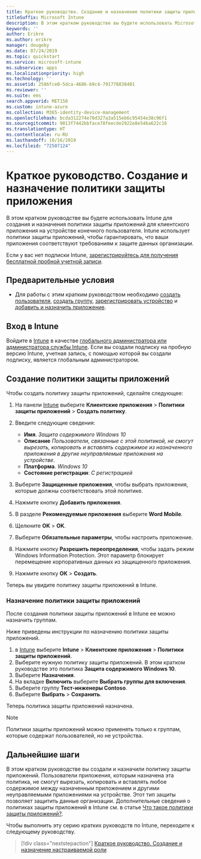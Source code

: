 ```yaml
---
title: Краткое руководство. Создание и назначение политики защиты приложений
titleSuffix: Microsoft Intune
description: В этом кратком руководстве вы будете использовать Microsoft Intune для создания и назначения политики защиты приложений.
keywords: ''
author: Erikre
ms.author: erikre
manager: dougeby
ms.date: 07/24/2019
ms.topic: quickstart
ms.service: microsoft-intune
ms.subservice: apps
ms.localizationpriority: high
ms.technology: ''
ms.assetid: 2586fce0-5dca-4686-b9c4-791778838401
ms.reviewer: ''
ms.suite: ems
search.appverid: MET150
ms.custom: intune-azure
ms.collection: M365-identity-device-management
ms.openlocfilehash: bcda312274e78d327a3a515eb6c95454e38c96f1
ms.sourcegitcommit: 9013f7442bbface78feecde2922e8e546a622c16
ms.translationtype: HT
ms.contentlocale: ru-RU
ms.lasthandoff: 10/16/2019
ms.locfileid: "72507124"
---
```

# <a name="quickstart-create-and-assign-an-app-protection-policy"></a>Краткое руководство. Создание и назначение политики защиты приложения

В этом кратком руководстве вы будете использовать Intune для создания и назначения политики защиты приложений для клиентского приложения на устройстве конечного пользователя. Intune использует политики защиты приложений, чтобы гарантировать, что ваши приложения соответствуют требованиям к защите данных организации.

Если у вас нет подписки Intune, [зарегистрируйтесь для получения бесплатной пробной учетной записи](../fundamentals/free-trial-sign-up.md).

## <a name="prerequisites"></a>Предварительные условия

- Для работы с этим кратким руководством необходимо [создать пользователя](../fundamentals/quickstart-create-user.md), [создать группу](../fundamentals/quickstart-create-group.md), [зарегистрировать устройство](../quickstart-setup-auto-enrollment.md) и [добавить и назначить приложение](../quickstart-add-assign-app.md).

## <a name="sign-in-to-intune"></a>Вход в Intune

Войдите в [Intune](https://aka.ms/intuneportal) в качестве [глобального администратора или администратора службы Intune](../fundamentals/users-add.md#types-of-administrators). Если вы создали подписку на пробную версию Intune, учетная запись, с помощью которой вы создали подписку, является глобальным администратором.

## <a name="create-an-app-protection-policy"></a>Создание политики защиты приложений

Чтобы создать политику защиты приложений, сделайте следующее:

1. На панели [Intune](https://aka.ms/intuneportal) выберите **Клиентские приложения** > **Политики защиты приложений** > **Создать политику**. 
2. Введите следующие сведения: 

    - **Имя**. *Защита содержимого Windows 10*
    - **Описание** *Пользователи, связанные с этой политикой, не смогут вырезать, копировать и вставлять содержимое из назначенного приложения в другие неуправляемые приложения на устройстве.*
    - **Платформа**. *Windows 10*
    - **Состояние регистрации**: *С регистрацией*

3. Выберите **Защищенные приложения**, чтобы выбрать приложения, которые должны соответствовать этой политике.
4. Нажмите кнопку **Добавить приложения**.
5. В разделе **Рекомендуемые приложения** выберите **Word Mobile**.
5. Щелкните **OK** > **OK**. 
6. Выберите **Обязательные параметры**, чтобы настроить приложение.
7. Нажмите кнопку **Разрешить переопределения**, чтобы задать режим Windows Information Protection. Этот параметр блокирует перемещение корпоративных данных из защищенного приложения.
8. Нажмите кнопку **ОК** > **Создать**.

Теперь вы увидите политику защиты приложений в Intune.

### <a name="assign-the-app-protection-policy"></a>Назначение политики защиты приложений

После создания политики защиты приложений в Intune ее можно назначить группам. 

Ниже приведены инструкции по назначению политики защиты приложений.

1. в [Intune](https://aka.ms/intuneportal) выберите **Intune** > **Клиентские приложения** > **Политики защиты приложений**. 
2. Выберите нужную политику защиты приложений. В этом кратком руководстве это политика **Защита содержимого Windows 10**.
3. Выберите **Назначения**.
4. На вкладке **Включить** выберите **Выбрать группы для включения**.
5. Выберите группу **Тест-инженеры Contoso**.
6. Выберите **Выбрать** > **Сохранить**. 

Теперь политика защиты приложений назначена.

> [!NOTE]
> Политики защиты приложений можно применять только к группам, которые содержат пользователей, но не устройства.

## <a name="next-steps"></a>Дальнейшие шаги

В этом кратком руководстве вы создали и назначили политику защиты приложений. Пользователи приложения, которым назначена эта политика, не смогут вырезать, копировать и вставлять любое содержимое между назначенным приложением и другими неуправляемыми приложениями на устройстве. Этот тип защиты позволяет защитить данные организации. Дополнительные сведения о политиках защиты приложений в Intune см. в статье [Что такое политики защиты приложений?](app-protection-policy.md).

Чтобы выполнить эту серию кратких руководств по Intune, переходите к следующему руководству.

> [!div class="nextstepaction"]
> [Краткое руководство. Создание и назначение настраиваемой роли](../fundamentals/create-custom-role.md)
